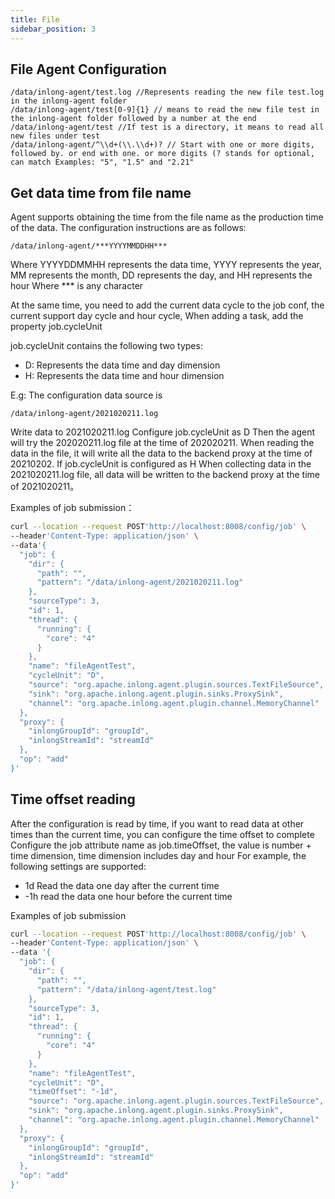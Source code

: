 ```yaml
---
title: File
sidebar_position: 3
---
```


## File Agent Configuration
```
/data/inlong-agent/test.log //Represents reading the new file test.log in the inlong-agent folder
/data/inlong-agent/test[0-9]{1} // means to read the new file test in the inlong-agent folder followed by a number at the end
/data/inlong-agent/test //If test is a directory, it means to read all new files under test
/data/inlong-agent/^\\d+(\\.\\d+)? // Start with one or more digits, followed by. or end with one. or more digits (? stands for optional, can match Examples: "5", "1.5" and "2.21"
```

## Get data time from file name

Agent supports obtaining the time from the file name as the production time of the data. The configuration instructions are as follows:
```
/data/inlong-agent/***YYYYMMDDHH***
```
Where YYYYDDMMHH represents the data time, YYYY represents the year, MM represents the month, DD represents the day, and HH represents the hour
Where *** is any character

At the same time, you need to add the current data cycle to the job conf, the current support day cycle and hour cycle,
When adding a task, add the property job.cycleUnit

job.cycleUnit contains the following two types:
- D: Represents the data time and day dimension
- H: Represents the data time and hour dimension

E.g:
The configuration data source is
```
/data/inlong-agent/2021020211.log
```
Write data to 2021020211.log
Configure job.cycleUnit as D
Then the agent will try the 202020211.log file at the time of 202020211. When reading the data in the file, it will write all the data to the backend proxy at the time of 20210202.
If job.cycleUnit is configured as H
When collecting data in the 2021020211.log file, all data will be written to the backend proxy at the time of 2021020211。

Examples of job submission：
```bash
curl --location --request POST'http://localhost:8008/config/job' \
--header'Content-Type: application/json' \
--data'{
  "job": {
    "dir": {
      "path": "",
      "pattern": "/data/inlong-agent/2021020211.log"
    },
    "sourceType": 3,
    "id": 1,
    "thread": {
      "running": {
        "core": "4"
      }
    },
    "name": "fileAgentTest",
    "cycleUnit": "D",
    "source": "org.apache.inlong.agent.plugin.sources.TextFileSource",
    "sink": "org.apache.inlong.agent.plugin.sinks.ProxySink",
    "channel": "org.apache.inlong.agent.plugin.channel.MemoryChannel"
  },
  "proxy": {
    "inlongGroupId": "groupId",
    "inlongStreamId": "streamId"
  },
  "op": "add"
}'
```

## Time offset reading
After the configuration is read by time, if you want to read data at other times than the current time, you can configure the time offset to complete
Configure the job attribute name as job.timeOffset, the value is number + time dimension, time dimension includes day and hour
For example, the following settings are supported:
- 1d Read the data one day after the current time
- -1h read the data one hour before the current time

Examples of job submission
```bash
curl --location --request POST'http://localhost:8008/config/job' \
--header'Content-Type: application/json' \
--data '{
  "job": {
    "dir": {
      "path": "",
      "pattern": "/data/inlong-agent/test.log"
    },
    "sourceType": 3,
    "id": 1,
    "thread": {
      "running": {
        "core": "4"
      }
    },
    "name": "fileAgentTest",
    "cycleUnit": "D",
    "timeOffset": "-1d",
    "source": "org.apache.inlong.agent.plugin.sources.TextFileSource",
    "sink": "org.apache.inlong.agent.plugin.sinks.ProxySink",
    "channel": "org.apache.inlong.agent.plugin.channel.MemoryChannel"
  },
  "proxy": {
    "inlongGroupId": "groupId",
    "inlongStreamId": "streamId"
  },
  "op": "add"
}'
```